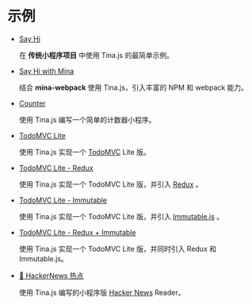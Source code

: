 # 示例

- [Say Hi](https://github.com/tinajs/tina-examples/tree/master/packages/sayhi)

  在 **传统小程序项目** 中使用 Tina.js 的最简单示例。

- [Say Hi with Mina](https://github.com/tinajs/tina-examples/tree/master/packages/sayhi-mina)

  结合 **mina-webpack** 使用 Tina.js，引入丰富的 NPM 和 webpack 能力。

- [Counter](https://github.com/tinajs/tina-examples/tree/master/packages/counter)

  使用 Tina.js 编写一个简单的计数器小程序。

- [TodoMVC Lite](https://github.com/tinajs/tina-examples/tree/master/packages/todomvc-lite)

  使用 Tina.js 实现一个 [TodoMVC](todomvc.com) Lite 版。

- [TodoMVC Lite - Redux](https://github.com/tinajs/tina-redux/tree/master/example)

  使用 Tina.js 实现一个 TodoMVC Lite 版，并引入 [Redux](cn.redux.js.org) 。

- [TodoMVC Lite - Immutable](https://github.com/tinajs/tina-immutable/tree/master/example)

  使用 Tina.js 实现一个 TodoMVC Lite 版，并引入 [Immutable.js](https://facebook.github.io/immutable-js/) 。

- [TodoMVC Lite - Redux + Immutable](https://github.com/tinajs/tina-examples/tree/master/packages/todomvc-lite-redux-immutable)

  使用 Tina.js 实现一个 TodoMVC Lite 版，并同时引入 Redux 和 Immutable.js。

- [:tada: HackerNews 热点](https://github.com/tinajs/tina-hackernews)

  使用 Tina.js 编写的小程序版 [Hacker News](https://news.ycombinator.com/) Reader。
